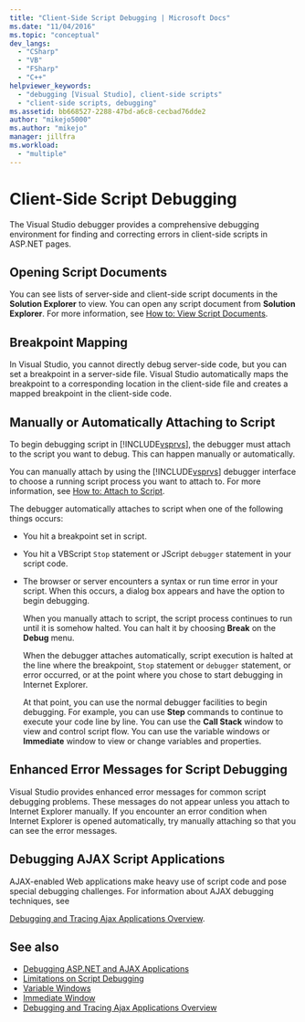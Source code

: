 ```yaml
---
title: "Client-Side Script Debugging | Microsoft Docs"
ms.date: "11/04/2016"
ms.topic: "conceptual"
dev_langs:
  - "CSharp"
  - "VB"
  - "FSharp"
  - "C++"
helpviewer_keywords:
  - "debugging [Visual Studio], client-side scripts"
  - "client-side scripts, debugging"
ms.assetid: bb668527-2288-47bd-a6c8-cecbad76dde2
author: "mikejo5000"
ms.author: "mikejo"
manager: jillfra
ms.workload:
  - "multiple"
---
```

# Client-Side Script Debugging
The Visual Studio  debugger provides a comprehensive debugging environment for finding and correcting errors in client-side scripts in ASP.NET pages.

## Opening Script Documents
You can see lists of server-side and client-side script documents in the **Solution Explorer** to view. You can open any script document from **Solution Explorer**. For more information, see [How to: View Script Documents](../debugger/how-to-view-script-documents.md).

## Breakpoint Mapping
 In Visual Studio, you cannot directly debug server-side code, but you can set a breakpoint in a server-side file. Visual Studio automatically maps the breakpoint to a corresponding location in the client-side file and creates a mapped breakpoint in the client-side code.

## Manually or Automatically Attaching to Script
 To begin debugging script in [!INCLUDE[vsprvs](../code-quality/includes/vsprvs_md.md)], the debugger must attach to the script you want to debug. This can happen manually or automatically.

 You can manually attach by using the [!INCLUDE[vsprvs](../code-quality/includes/vsprvs_md.md)] debugger interface to choose a running script process you want to attach to. For more information, see [How to: Attach to Script](../debugger/how-to-attach-to-script.md).

 The debugger automatically attaches to script when one of the following things occurs:

- You hit a breakpoint set in script.

- You hit a VBScript `Stop` statement or JScript `debugger` statement in your script code.

- The browser or server encounters a syntax or run time error in your script. When this occurs, a dialog box appears and have the option to begin debugging.

  When you manually attach to script, the script process continues to run until it is somehow halted. You can halt it by choosing **Break** on the **Debug** menu.

  When the debugger attaches automatically, script execution is halted at the line where the breakpoint, `Stop` statement or `debugger` statement, or error occurred, or at the point where you chose to start debugging in Internet Explorer.

  At that point, you can use the normal debugger facilities to begin debugging. For example, you can use **Step** commands to continue to execute your code line by line. You can use the **Call Stack** window to view and control script flow. You can use the variable windows or **Immediate** window to view or change variables and properties.

## Enhanced Error Messages for Script Debugging
 Visual Studio provides enhanced error messages for common script debugging problems. These messages do not appear unless you attach to Internet Explorer manually. If you encounter an error condition when Internet Explorer is opened automatically, try manually attaching so that you can see the error messages.

## Debugging AJAX Script Applications
 AJAX-enabled Web applications make heavy use of script code and pose special debugging challenges. For information about AJAX debugging techniques, see

 [Debugging and Tracing Ajax Applications Overview](https://msdn.microsoft.com/Library/92684ea0-7bb4-4a34-9203-3aa6394ce375).

## See also

- [Debugging ASP.NET and AJAX Applications](/visualstudio/debugger/how-to-enable-debugging-for-aspnet-applications)
- [Limitations on Script Debugging](../debugger/limitations-on-script-debugging.md)
- [Variable Windows](../debugger/debugger-windows.md)
- [Immediate Window](../ide/reference/immediate-window.md)
- [Debugging and Tracing Ajax Applications Overview](https://msdn.microsoft.com/Library/92684ea0-7bb4-4a34-9203-3aa6394ce375)